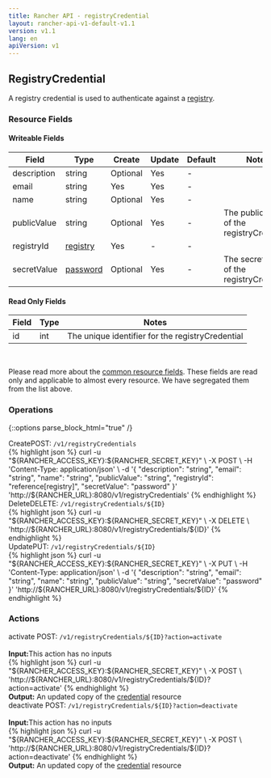 ```yaml
---
title: Rancher API - registryCredential
layout: rancher-api-v1-default-v1.1
version: v1.1
lang: en
apiVersion: v1
---
```


## RegistryCredential

A registry credential is used to authenticate against a [registry]({{site.baseurl}}/rancher/{{page.version}}/{{page.lang}}/api/{{page.apiVersion}}/api-resources/registry).

### Resource Fields

#### Writeable Fields

Field | Type | Create | Update | Default | Notes
---|---|---|---|---|---
description | string | Optional | Yes | - | 
email | string | Yes | Yes | - | 
name | string | Optional | Yes | - | 
publicValue | string | Optional | Yes | - | The public value of the registryCredential
registryId | [registry]({{site.baseurl}}/rancher/{{page.version}}/{{page.lang}}/api/{{page.apiVersion}}/api-resources/registry/) | Yes | - | - | 
secretValue | [password]({{site.baseurl}}/rancher/{{page.version}}/{{page.lang}}/api/{{page.apiVersion}}/api-resources/password/) | Optional | Yes | - | The secret value of the registryCredential


#### Read Only Fields

Field | Type   | Notes
---|---|---
id | int  | The unique identifier for the registryCredential


<br>

Please read more about the [common resource fields]({{site.baseurl}}/rancher/{{page.version}}/{{page.lang}}/api/{{page.apiVersion}}/common/). These fields are read only and applicable to almost every resource. We have segregated them from the list above.

### Operations
{::options parse_block_html="true" /}
<a id="create"></a>
<div class="action"><span class="header">Create<span class="headerright">POST:  <code>/v1/registryCredentials</code></span></span>
<div class="action-contents"> {% highlight json %}
curl -u "${RANCHER_ACCESS_KEY}:${RANCHER_SECRET_KEY}" \
-X POST \
-H 'Content-Type: application/json' \
-d '{
	"description": "string",
	"email": "string",
	"name": "string",
	"publicValue": "string",
	"registryId": "reference[registry]",
	"secretValue": "password"
}' 'http://${RANCHER_URL}:8080/v1/registryCredentials'
{% endhighlight %}
</div></div>
<a id="delete"></a>
<div class="action"><span class="header">Delete<span class="headerright">DELETE:  <code>/v1/registryCredentials/${ID}</code></span></span>
<div class="action-contents"> {% highlight json %}
curl -u "${RANCHER_ACCESS_KEY}:${RANCHER_SECRET_KEY}" \
-X DELETE \
'http://${RANCHER_URL}:8080/v1/registryCredentials/${ID}'
{% endhighlight %}
</div></div>
<a id="update"></a>
<div class="action"><span class="header">Update<span class="headerright">PUT:  <code>/v1/registryCredentials/${ID}</code></span></span>
<div class="action-contents"> {% highlight json %}
curl -u "${RANCHER_ACCESS_KEY}:${RANCHER_SECRET_KEY}" \
-X PUT \
-H 'Content-Type: application/json' \
-d '{
	"description": "string",
	"email": "string",
	"name": "string",
	"publicValue": "string",
	"secretValue": "password"
}' 'http://${RANCHER_URL}:8080/v1/registryCredentials/${ID}'
{% endhighlight %}
</div></div>



### Actions

<div class="action" id="activate">
<span class="header">
activate
<span class="headerright">POST:  <code>/v1/registryCredentials/${ID}?action=activate</code></span></span>
<div class="action-contents">

<br>
<span class="input">
<strong>Input:</strong>This action has no inputs</span>

<br>
{% highlight json %}
curl -u "${RANCHER_ACCESS_KEY}:${RANCHER_SECRET_KEY}" \
-X POST \
'http://${RANCHER_URL}:8080/v1/registryCredentials/${ID}?action=activate'
{% endhighlight %}
<br>
<span class="output"><strong>Output:</strong> An updated copy of the <a href="{{site.baseurl}}/rancher/{{page.version}}/{{page.lang}}/api/{{page.apiVersion}}/api-resources/credential/">credential</a> resource</span>
</div></div>

<div class="action" id="deactivate">
<span class="header">
deactivate
<span class="headerright">POST:  <code>/v1/registryCredentials/${ID}?action=deactivate</code></span></span>
<div class="action-contents">

<br>
<span class="input">
<strong>Input:</strong>This action has no inputs</span>

<br>
{% highlight json %}
curl -u "${RANCHER_ACCESS_KEY}:${RANCHER_SECRET_KEY}" \
-X POST \
'http://${RANCHER_URL}:8080/v1/registryCredentials/${ID}?action=deactivate'
{% endhighlight %}
<br>
<span class="output"><strong>Output:</strong> An updated copy of the <a href="{{site.baseurl}}/rancher/{{page.version}}/{{page.lang}}/api/{{page.apiVersion}}/api-resources/credential/">credential</a> resource</span>
</div></div>


